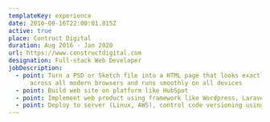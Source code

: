 ```yaml
---
templateKey: experience
date: 2016-08-16T22:00:01.815Z
active: true
place: Contruct Digital
duration: Aug 2016 - Jan 2020
url: https://www.constructdigital.com
designation: Full-stack Web Developer
jobDescription:
  - point: Turn a PSD or Sketch file into a HTML page that looks exactly the same
      across all modern browsers and runs smoothly on all devices
  - point: Build web site on platform like HubSpot
  - point: Implement web product using framework like Wordpress, Laravel, VueJS
  - point: Deploy to server (Linux, AWS), control code versioning using git
---
```

